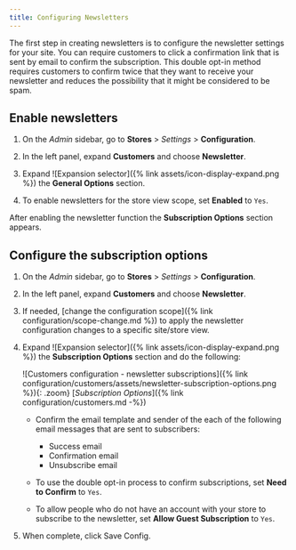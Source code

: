```yaml
---
title: Configuring Newsletters
---
```


The first step in creating newsletters is to configure the newsletter settings for your site. You can require customers to click a confirmation link that is sent by email to confirm the subscription. This double opt-in method requires customers to confirm twice that they want to receive your newsletter and reduces the possibility that it might be considered to be spam.

## Enable newsletters

1. On the _Admin_ sidebar, go to **Stores** > _Settings_ > **Configuration**.

1. In the left panel, expand **Customers** and choose **Newsletter**.

1. Expand ![Expansion selector]({% link assets/icon-display-expand.png %}) the **General Options** section.

1. To enable newsletters for the store view scope, set **Enabled** to `Yes`.

After enabling the newsletter function the **Subscription Options** section appears.

## Configure the subscription options

1. On the _Admin_ sidebar, go to **Stores** > _Settings_ > **Configuration**.

1. In the left panel, expand **Customers** and choose **Newsletter**.

1. If needed, [change the configuration scope]({% link configuration/scope-change.md %}) to apply the newsletter configuration changes to a specific site/store view.

1. Expand ![Expansion selector]({% link assets/icon-display-expand.png %}) the **Subscription Options** section and do the following:

   ![Customers configuration - newsletter subscriptions]({% link configuration/customers/assets/newsletter-subscription-options.png %}){: .zoom}
   [_Subscription Options_]({% link configuration/customers.md -%})

   - Confirm the email template and sender of the each of the following email messages that are sent to subscribers:

      - Success email
      - Confirmation email
      - Unsubscribe email

   - To use the double opt-in process to confirm subscriptions, set **Need to Confirm** to `Yes`.

   - To allow people who do not have an account with your store to subscribe to the newsletter, set **Allow Guest Subscription** to `Yes`.

1. When complete, click <span class="btn">Save Config</span>.
